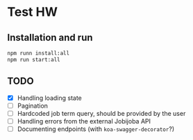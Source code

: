 # Test HW

## Installation and run

```bash
npm runn install:all
npm run start:all
```

## TODO

- [x] Handling loading state
- [ ] Pagination
- [ ] Hardcoded job term query, should be provided by the user
- [ ] Handling errors from the external Jobijoba API
- [ ] Documenting endpoints (with `koa-swagger-decorator`?)